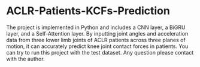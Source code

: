 # ACLR-Patients-KCFs-Prediction
  The project is implemented in Python and includes a CNN layer, a BiGRU layer, and a Self-Attention layer. By inputting joint angles and acceleration data from three lower limb joints of ACLR patients across three planes of motion, it can accurately predict knee joint contact forces in patients.
  You can try to run this project with the test dataset.
  Any question please contact with the author.
